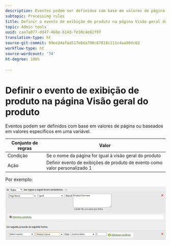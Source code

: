 ```yaml
---
description: Eventos podem ser definidos com base em valores de página ou baseados em valores específicos em uma variável.
subtopic: Processing rules
title: Definir o evento de exibição de produto na página Visão geral do produto
topic: Admin tools
uuid: caa7a077-dd47-460e-b14d-fe10c4e61f97
translation-type: ht
source-git-commit: 99ee24efaa517e8da700c67818c111c4aa90dc02
workflow-type: ht
source-wordcount: '74'
ht-degree: 100%

---
```



# Definir o evento de exibição de produto na página Visão geral do produto

Eventos podem ser definidos com base em valores de página ou baseados em valores específicos em uma variável.

| Conjunto de regras | Valor |
|---|---|
| Condição | Se o nome da página for igual à visão geral do produto |
| Ação | Definir evento de exibições de produto de evento como valor personalizado 1 |

Por exemplo:

![](assets/set-product-view-event.png)


